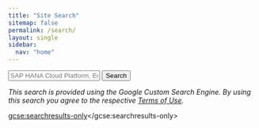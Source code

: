 ```yaml
---
title: "Site Search"
sitemap: false
permalink: /search/
layout: single
sidebar:
  nav: "home"
---
```


 <div id="search">
   <form role="search" method="get" action="./">
   <input id="q" name="q"
          placeholder="SAP HANA Cloud Platform, Eclipse, Cloud Connector, etc." type="text">
   <input id="searchButton" name="googleSearchName" type="submit" value="Search">
   </form>
 </div>

_This search is provided using the Google Custom Search Engine. By using this search you agree to the respective [Terms of Use](https://cse.google.com/cse/docs/tos.html)._

 <script>
   (function() {
     var cx = '010388069096803321796:ssfchvgqlsq';
     var gcse = document.createElement('script');
     gcse.type = 'text/javascript';
     gcse.async = true;
     gcse.src = 'https://cse.google.com/cse.js?cx=' + cx;
     var s = document.getElementsByTagName('script')[0];
     s.parentNode.insertBefore(gcse, s);
   })();
 </script>
 <gcse:searchresults-only></gcse:searchresults-only>
